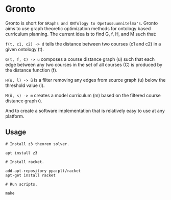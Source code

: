 # Gronto

Gronto is short for `GRaphs and ONTology to Opetussuunnitelma's`. Gronto aims to
use graph theoretic optimization methods for ontology based curriculum planning.
The current idea is to find G, f, H, and M such that:

`f(t, c1, c2) -> d` tells the distance between two courses (c1 and c2) in a given
ontology (t).

`G(t, f, C) -> u` composes a course distance graph (u) such that each edge
between any two courses in the set of all courses (C) is produced by the distance
function (f).

`H(u, l) -> ũ` is a filter removing any edges from source graph (u) below the
threshold value (l).

`M(ũ, s) -> m` creates a model curriculum (m) based on the filtered course
distance graph ũ.

And to create a software implementation that is relatively easy to use at any
platform.

## Usage

```
# Install z3 theorem solver.

apt install z3

# Install racket.

add-apt-repository ppa:plt/racket
apt-get install racket

# Run scripts.

make
```
